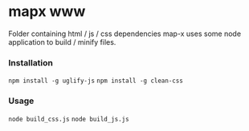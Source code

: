 

# mapx www

Folder containing html / js / css dependencies
map-x uses some node application to build / minify files.

### Installation

`npm install -g uglify-js`
`npm install -g clean-css`

### Usage
`node build_css.js`
`node build_js.js`

